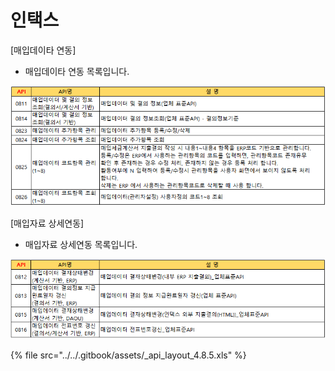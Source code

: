 # 인택스

 \[매입데이타 연동\]

 - 매입데이타 연동 목록입니다.

![\[&#xADF8;&#xB9BC;1\] &#xB9E4;&#xC785;&#xB370;&#xC774;&#xD0C0; &#xC5F0;&#xB3D9;](../../.gitbook/assets/image%20%2837%29.png)

 \[매입자료 상세연동\]

 - 매입자료 상세연동 목록입니다.

![\[&#xADF8;&#xB9BC;2\] &#xB9E4;&#xC785;&#xC790;&#xB8CC; &#xC0C1;&#xC138;&#xC5F0;&#xB3D9;](../../.gitbook/assets/image%20%2843%29.png)

{% file src="../../.gitbook/assets/\_api\_layout\_4.8.5.xls" %}

